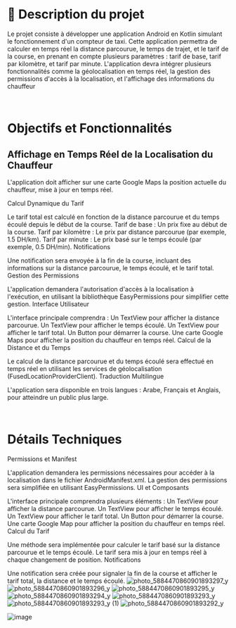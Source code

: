 <h1>📜 Description du projet </h1>
<p>Le projet consiste à développer une application Android en Kotlin simulant le fonctionnement d'un compteur de taxi. Cette application permettra de calculer en temps réel la distance parcourue, le temps de trajet, et le tarif de la course, en prenant en compte plusieurs paramètres : tarif de base, tarif par kilomètre, et tarif par minute. L'application devra intégrer plusieurs fonctionnalités comme la géolocalisation en temps réel, la gestion des permissions d'accès à la localisation, et l'affichage des informations du chauffeur</p>
<br>
<h1>Objectifs et Fonctionnalités</h1>
<h2>Affichage en Temps Réel de la Localisation du Chauffeur</h2>
<p>L'application doit afficher sur une carte Google Maps la position actuelle du chauffeur, mise à jour en temps réel.</p>

Calcul Dynamique du Tarif

Le tarif total est calculé en fonction de la distance parcourue et du temps écoulé depuis le début de la course.
Tarif de base : Un prix fixe au début de la course.
Tarif par kilomètre : Le prix par distance parcourue (par exemple, 1.5 DH/km).
Tarif par minute : Le prix basé sur le temps écoulé (par exemple, 0.5 DH/min).
Notifications

Une notification sera envoyée à la fin de la course, incluant des informations sur la distance parcourue, le temps écoulé, et le tarif total.
Gestion des Permissions

L'application demandera l'autorisation d'accès à la localisation à l'exécution, en utilisant la bibliothèque EasyPermissions pour simplifier cette gestion.
Interface Utilisateur

L'interface principale comprendra :
Un TextView pour afficher la distance parcourue.
Un TextView pour afficher le temps écoulé.
Un TextView pour afficher le tarif total.
Un Button pour démarrer la course.
Une carte Google Maps pour afficher la position du chauffeur en temps réel.
Calcul de la Distance et du Temps

Le calcul de la distance parcourue et du temps écoulé sera effectué en temps réel en utilisant les services de géolocalisation (FusedLocationProviderClient).
Traduction Multilingue

L'application sera disponible en trois langues : Arabe, Français et Anglais, pour atteindre un public plus large.

<br>
<h1>Détails Techniques</h1>
Permissions et Manifest

L'application demandera les permissions nécessaires pour accéder à la localisation dans le fichier AndroidManifest.xml.
La gestion des permissions sera simplifiée en utilisant EasyPermissions.
UI et Composants

L'interface principale comprendra plusieurs éléments :
Un TextView pour afficher la distance parcourue.
Un TextView pour afficher le temps écoulé.
Un TextView pour afficher le tarif total.
Un Button pour démarrer la course.
Une carte Google Map pour afficher la position du chauffeur en temps réel.
Calcul du Tarif

Une méthode sera implémentée pour calculer le tarif basé sur la distance parcourue et le temps écoulé.
Le tarif sera mis à jour en temps réel à chaque changement de position.
Notifications

Une notification sera créée pour signaler la fin de la course et afficher le tarif total, la distance et le temps écoulé.
![photo_5884470860901893297_y](https://github.com/user-attachments/assets/50cc5578-5b22-4bc5-82f7-92daa6b69aeb)
![photo_5884470860901893296_y](https://github.com/user-attachments/assets/9657f1a4-3b5b-4357-be88-30a00a65141f)
![photo_5884470860901893295_y](https://github.com/user-attachments/assets/aaad9004-6f70-4795-98b4-aa9bafcdaa9e)
![photo_5884470860901893294_y](https://github.com/user-attachments/assets/7363b4a7-d7d3-470f-aa31-6036004f61e8)
![photo_5884470860901893293_y](https://github.com/user-attachments/assets/6f0ab9ae-686b-4dfc-8960-536dad8af7f4)
![photo_5884470860901893293_y (1)](https://github.com/user-attachments/assets/6c120eb7-6716-4f1d-9841-7b947244585c)
![photo_5884470860901893292_y](https://github.com/user-attachments/assets/bd7486e7-3385-4168-839c-b0c239483b21)




![image](https://github.com/user-attachments/assets/e9ba0455-dde5-40ff-a4e6-a4f453764997)



